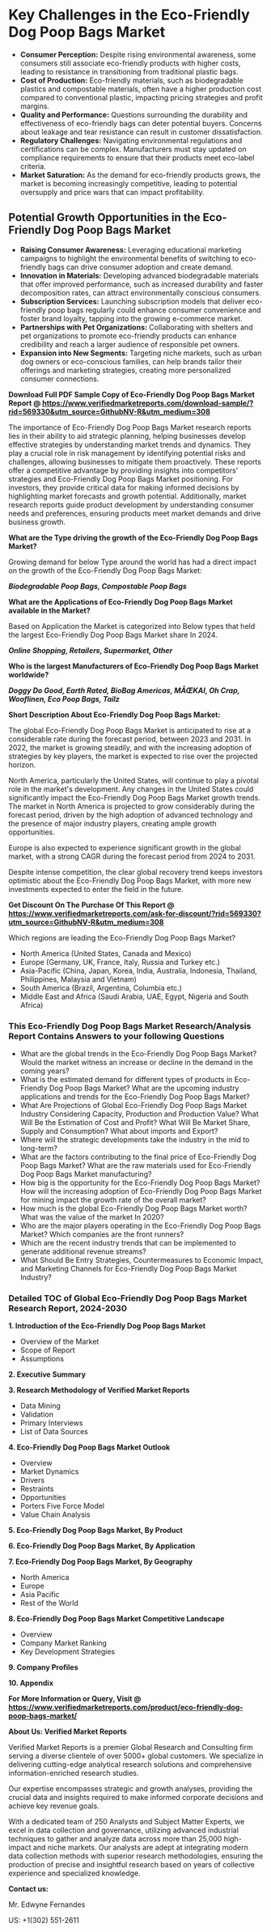 <p class="">    <h1>Key Challenges in the Eco-Friendly Dog Poop Bags Market</h1>    <ul>        <li><strong>Consumer Perception:</strong> Despite rising environmental awareness, some consumers still associate eco-friendly products with higher costs, leading to resistance in transitioning from traditional plastic bags.</li>        <li><strong>Cost of Production:</strong> Eco-friendly materials, such as biodegradable plastics and compostable materials, often have a higher production cost compared to conventional plastic, impacting pricing strategies and profit margins.</li>        <li><strong>Quality and Performance:</strong> Questions surrounding the durability and effectiveness of eco-friendly bags can deter potential buyers. Concerns about leakage and tear resistance can result in customer dissatisfaction.</li>        <li><strong>Regulatory Challenges:</strong> Navigating environmental regulations and certifications can be complex. Manufacturers must stay updated on compliance requirements to ensure that their products meet eco-label criteria.</li>        <li><strong>Market Saturation:</strong> As the demand for eco-friendly products grows, the market is becoming increasingly competitive, leading to potential oversupply and price wars that can impact profitability.</li>    </ul>    <h2>Potential Growth Opportunities in the Eco-Friendly Dog Poop Bags Market</h1>    <ul>        <li><strong>Raising Consumer Awareness:</strong> Leveraging educational marketing campaigns to highlight the environmental benefits of switching to eco-friendly bags can drive consumer adoption and create demand.</li>        <li><strong>Innovation in Materials:</strong> Developing advanced biodegradable materials that offer improved performance, such as increased durability and faster decomposition rates, can attract environmentally conscious consumers.</li>        <li><strong>Subscription Services:</strong> Launching subscription models that deliver eco-friendly poop bags regularly could enhance consumer convenience and foster brand loyalty, tapping into the growing e-commerce market.</li>        <li><strong>Partnerships with Pet Organizations:</strong> Collaborating with shelters and pet organizations to promote eco-friendly products can enhance credibility and reach a larger audience of responsible pet owners.</li>        <li><strong>Expansion into New Segments:</strong> Targeting niche markets, such as urban dog owners or eco-conscious families, can help brands tailor their offerings and marketing strategies, creating more personalized consumer connections.</li>    </ul></p><p class=""><strong>Download Full PDF Sample Copy of Eco-Friendly Dog Poop Bags Market Report @ <a href="https://www.verifiedmarketreports.com/download-sample/?rid=569330&utm_source=GithubNV-R&utm_medium=308" target="_blank">https://www.verifiedmarketreports.com/download-sample/?rid=569330&utm_source=GithubNV-R&utm_medium=308</a></strong></p><p>The importance of&nbsp;Eco-Friendly Dog Poop Bags Market research reports lies in their ability to aid strategic planning, helping businesses develop effective strategies by understanding market trends and dynamics. They play a crucial role in risk management by identifying potential risks and challenges, allowing businesses to mitigate them proactively. These reports offer a competitive advantage by providing insights into competitors' strategies and Eco-Friendly Dog Poop Bags Market positioning. For investors, they provide critical data for making informed decisions by highlighting market forecasts and growth potential. Additionally, market research reports guide product development by understanding consumer needs and preferences, ensuring products meet market demands and drive business growth.</p><p><strong>What are the&nbsp;Type driving the growth of the Eco-Friendly Dog Poop Bags Market?</strong></p><p id="" class="">Growing demand for below Type around the world has had a direct impact on the growth of the Eco-Friendly Dog Poop Bags Market:</p><p class=""><em><strong>Biodegradable Poop Bags, Compostable Poop Bags</strong></em></p><p class=""><strong>What are the&nbsp;Applications&nbsp;of Eco-Friendly Dog Poop Bags Market available in the Market?</strong></p><p id="" class="">Based on Application the Market is categorized into Below types that held the largest Eco-Friendly Dog Poop Bags Market share In 2024.</p><p class=""><em><strong>Online Shopping, Retailers, Supermarket, Other</strong></em></p><p class=""><strong>Who is the largest Manufacturers of Eco-Friendly Dog Poop Bags Market worldwide?</strong></p><p><em><strong>Doggy Do Good, Earth Rated, BioBag Americas, MÅŒKAI, Oh Crap, Wooflinen, Eco Poop Bags, Tailz</strong></em></p><p id="" class=""><strong>Short Description About Eco-Friendly Dog Poop Bags Market:</strong></p><p>The global Eco-Friendly Dog Poop Bags Market is anticipated to rise at a considerable rate during the forecast period, between 2023 and 2031. In 2022, the market is growing steadily, and with the increasing adoption of strategies by key players, the market is expected to rise over the projected horizon.</p><p>North America, particularly the United States, will continue to play a pivotal role in the market's development. Any changes in the United States could significantly impact the Eco-Friendly Dog Poop Bags Market growth trends. The market in North America is projected to grow considerably during the forecast period, driven by the high adoption of advanced technology and the presence of major industry players, creating ample growth opportunities.</p><p>Europe is also expected to experience significant growth in the global market, with a strong CAGR during the forecast period from 2024 to 2031.</p><p>Despite intense competition, the clear global recovery trend keeps investors optimistic about the Eco-Friendly Dog Poop Bags Market, with more new investments expected to enter the field in the future.</p><p id="" class=""><strong>Get Discount On The Purchase Of This Report @ <a href="https://www.verifiedmarketreports.com/ask-for-discount/?rid=569330?utm_source=GithubNV-R&utm_medium=308" target="_blank">https://www.verifiedmarketreports.com/ask-for-discount/?rid=569330?utm_source=GithubNV-R&utm_medium=308</a></strong></p><p class="">Which regions are leading the Eco-Friendly Dog Poop Bags Market?</p><ul><li>North America (United States, Canada and Mexico)</li><li>Europe (Germany, UK, France, Italy, Russia and Turkey etc.)</li><li>Asia-Pacific (China, Japan, Korea, India, Australia, Indonesia, Thailand, Philippines, Malaysia and Vietnam)</li><li>South America (Brazil, Argentina, Columbia etc.)</li><li>Middle East and Africa (Saudi Arabia, UAE, Egypt, Nigeria and South Africa)</li></ul><h3 id="" class="">This Eco-Friendly Dog Poop Bags Market Research/Analysis Report Contains Answers to your following Questions</h3><ul><li>What are the global trends in the Eco-Friendly Dog Poop Bags Market? Would the market witness an increase or decline in the demand in the coming years?</li><li>What is the estimated demand for different types of products in Eco-Friendly Dog Poop Bags Market? What are the upcoming industry applications and trends for the Eco-Friendly Dog Poop Bags Market?</li><li>What Are Projections of Global Eco-Friendly Dog Poop Bags Market Industry Considering Capacity, Production and Production Value? What Will Be the Estimation of Cost and Profit? What Will Be Market Share, Supply and Consumption? What about imports and Export?</li><li>Where will the strategic developments take the industry in the mid to long-term?</li><li>What are the factors contributing to the final price of Eco-Friendly Dog Poop Bags Market? What are the raw materials used for Eco-Friendly Dog Poop Bags Market manufacturing?</li><li>How big is the opportunity for the Eco-Friendly Dog Poop Bags Market? How will the increasing adoption of Eco-Friendly Dog Poop Bags Market for mining impact the growth rate of the overall market?</li><li>How much is the global Eco-Friendly Dog Poop Bags Market worth? What was the value of the market In 2020?</li><li>Who are the major players operating in the Eco-Friendly Dog Poop Bags Market? Which companies are the front runners?</li><li>Which are the recent industry trends that can be implemented to generate additional revenue streams?</li><li>What Should Be Entry Strategies, Countermeasures to Economic Impact, and Marketing Channels for Eco-Friendly Dog Poop Bags Market Industry?</li></ul><h3 id="" class="">Detailed TOC of Global Eco-Friendly Dog Poop Bags Market Research Report, 2024-2030</h3><p id="" class=""><strong>1. Introduction of the Eco-Friendly Dog Poop Bags Market</strong></p><ul><li>Overview of the Market</li><li>Scope of Report</li><li>Assumptions</li></ul><p id="" class=""><strong>2. Executive Summary</strong></p><p id="" class=""><strong>3. Research Methodology of Verified Market Reports</strong></p><ul><li>Data Mining</li><li>Validation</li><li>Primary Interviews</li><li>List of Data Sources</li></ul><p id="" class=""><strong>4. Eco-Friendly Dog Poop Bags Market Outlook</strong></p><ul><li>Overview</li><li>Market Dynamics</li><li>Drivers</li><li>Restraints</li><li>Opportunities</li><li>Porters Five Force Model</li><li>Value Chain Analysis</li></ul><p id="" class=""><strong>5. Eco-Friendly Dog Poop Bags Market, By Product</strong></p><p id="" class=""><strong>6. Eco-Friendly Dog Poop Bags Market, By Application</strong></p><p id="" class=""><strong>7. Eco-Friendly Dog Poop Bags Market, By Geography</strong></p><ul><li>North America</li><li>Europe</li><li>Asia Pacific</li><li>Rest of the World</li></ul><p id="" class=""><strong>8. Eco-Friendly Dog Poop Bags Market Competitive Landscape</strong></p><ul><li>Overview</li><li>Company Market Ranking</li><li>Key Development Strategies</li></ul><p id="" class=""><strong>9. Company Profiles</strong></p><p id="" class=""><strong>10. Appendix</strong></p><p id="" class=""><strong>For More Information or Query, Visit @ <a href="https://www.verifiedmarketreports.com/product/eco-friendly-dog-poop-bags-market/" target="_blank">https://www.verifiedmarketreports.com/product/eco-friendly-dog-poop-bags-market/</a></strong></p><p id="" class=""><strong>About Us: Verified Market Reports</strong></p><p id="" class="">Verified Market Reports is a premier Global Research and Consulting firm serving a diverse clientele of over 5000+ global customers. We specialize in delivering cutting-edge analytical research solutions and comprehensive information-enriched research studies.</p><p id="" class="">Our expertise encompasses strategic and growth analyses, providing the crucial data and insights required to make informed corporate decisions and achieve key revenue goals.</p><p id="" class="">With a dedicated team of 250 Analysts and Subject Matter Experts, we excel in data collection and governance, utilizing advanced industrial techniques to gather and analyze data across more than 25,000 high-impact and niche markets. Our analysts are adept at integrating modern data collection methods with superior research methodologies, ensuring the production of precise and insightful research based on years of collective experience and specialized knowledge.</p><p id="" class=""><strong>Contact us:</strong></p><p id="" class="">Mr. Edwyne Fernandes</p><p id="" class="">US: +1(302) 551-2611</p>